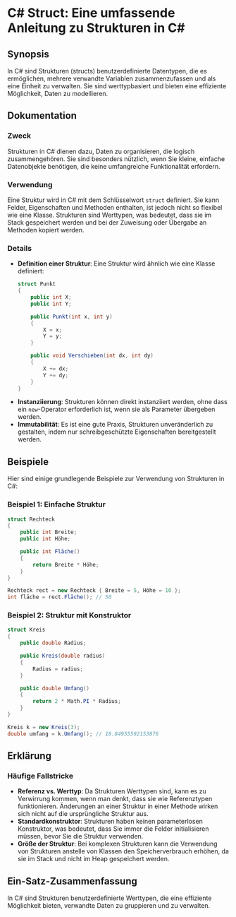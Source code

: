 <!--
Meta Description: # C# Struct: Eine umfassende Anleitung zu Strukturen in C# ## Synopsis In C# sind Strukturen (structs) benutzerdefinierte Datentypen, die es ermöglich...
Meta Keywords: strukturen, sie, public, int, eine
-->

# C# Struct: Eine umfassende Anleitung zu Strukturen in C#

## Synopsis
In C# sind Strukturen (structs) benutzerdefinierte Datentypen, die es ermöglichen, mehrere verwandte Variablen zusammenzufassen und als eine Einheit zu verwalten. Sie sind werttypbasiert und bieten eine effiziente Möglichkeit, Daten zu modellieren.

## Dokumentation
### Zweck
Strukturen in C# dienen dazu, Daten zu organisieren, die logisch zusammengehören. Sie sind besonders nützlich, wenn Sie kleine, einfache Datenobjekte benötigen, die keine umfangreiche Funktionalität erfordern.

### Verwendung
Eine Struktur wird in C# mit dem Schlüsselwort `struct` definiert. Sie kann Felder, Eigenschaften und Methoden enthalten, ist jedoch nicht so flexibel wie eine Klasse. Strukturen sind Werttypen, was bedeutet, dass sie im Stack gespeichert werden und bei der Zuweisung oder Übergabe an Methoden kopiert werden.

### Details
- **Definition einer Struktur**: Eine Struktur wird ähnlich wie eine Klasse definiert:
  ```csharp
  struct Punkt
  {
      public int X;
      public int Y;

      public Punkt(int x, int y)
      {
          X = x;
          Y = y;
      }

      public void Verschieben(int dx, int dy)
      {
          X += dx;
          Y += dy;
      }
  }
  ```
- **Instanziierung**: Strukturen können direkt instanziiert werden, ohne dass ein `new`-Operator erforderlich ist, wenn sie als Parameter übergeben werden.
- **Immutabilität**: Es ist eine gute Praxis, Strukturen unveränderlich zu gestalten, indem nur schreibgeschützte Eigenschaften bereitgestellt werden.

## Beispiele
Hier sind einige grundlegende Beispiele zur Verwendung von Strukturen in C#:

### Beispiel 1: Einfache Struktur
```csharp
struct Rechteck
{
    public int Breite;
    public int Höhe;

    public int Fläche()
    {
        return Breite * Höhe;
    }
}

Rechteck rect = new Rechteck { Breite = 5, Höhe = 10 };
int fläche = rect.Fläche(); // 50
```

### Beispiel 2: Struktur mit Konstruktor
```csharp
struct Kreis
{
    public double Radius;

    public Kreis(double radius)
    {
        Radius = radius;
    }

    public double Umfang()
    {
        return 2 * Math.PI * Radius;
    }
}

Kreis k = new Kreis(3);
double umfang = k.Umfang(); // 18.84955592153876
```

## Erklärung
### Häufige Fallstricke
- **Referenz vs. Werttyp**: Da Strukturen Werttypen sind, kann es zu Verwirrung kommen, wenn man denkt, dass sie wie Referenztypen funktionieren. Änderungen an einer Struktur in einer Methode wirken sich nicht auf die ursprüngliche Struktur aus.
- **Standardkonstruktor**: Strukturen haben keinen parameterlosen Konstruktor, was bedeutet, dass Sie immer die Felder initialisieren müssen, bevor Sie die Struktur verwenden.
- **Größe der Struktur**: Bei komplexen Strukturen kann die Verwendung von Strukturen anstelle von Klassen den Speicherverbrauch erhöhen, da sie im Stack und nicht im Heap gespeichert werden.

## Ein-Satz-Zusammenfassung
In C# sind Strukturen benutzerdefinierte Werttypen, die eine effiziente Möglichkeit bieten, verwandte Daten zu gruppieren und zu verwalten.
